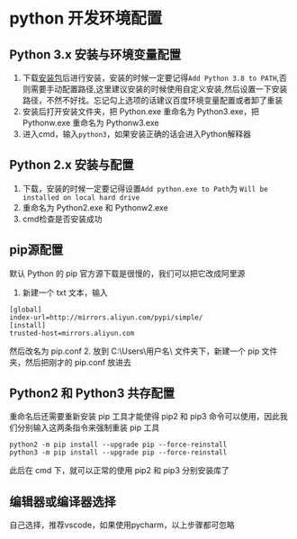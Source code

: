 # python 开发环境配置

## Python 3.x 安装与环境变量配置
1. 下载[安装包](https://www.python.org/downloads/)后进行安装，安装的时候一定要记得`Add Python 3.8 to PATH`,否则需要手动配置路径,这里建议安装的时候使用自定义安装,然后设置一下安装路径，不然不好找。忘记勾上选项的话建议百度环境变量配置或者卸了重装
2. 安装后打开安装文件夹，把 Python.exe 重命名为 Python3.exe，把 Pythonw.exe 重命名为 Pythonw3.exe
3. 进入cmd，输入`python3`，如果安装正确的话会进入Python解释器

## Python 2.x 安装与配置
1. 下载，安装的时候一定要记得设置`Add python.exe to Path`为 `Will be installed on local hard drive`
2. 重命名为 Python2.exe 和 Pythonw2.exe
3. cmd检查是否安装成功

## pip源配置
默认 Python 的 pip 官方源下载是很慢的，我们可以把它改成阿里源
1. 新建一个 txt 文本，输入
```
[global]
index-url=http://mirrors.aliyun.com/pypi/simple/
[install]
trusted-host=mirrors.aliyun.com
```
然后改名为 pip.conf
2. 放到 C:\Users\用户名\ 文件夹下，新建一个 pip 文件夹，然后把刚才的 pip.conf 放进去

## Python2 和 Python3 共存配置
重命名后还需要重新安装 pip 工具才能使得 pip2 和 pip3 命令可以使用，因此我们分别输入这两条指令来强制重装 pip 工具
```
python2 -m pip install --upgrade pip --force-reinstall
python3 -m pip install --upgrade pip --force-reinstall
```
此后在 cmd 下，就可以正常的使用 pip2 和 pip3 分别安装库了

## 编辑器或编译器选择
自己选择，推荐vscode，如果使用pycharm，以上步骤都可忽略




